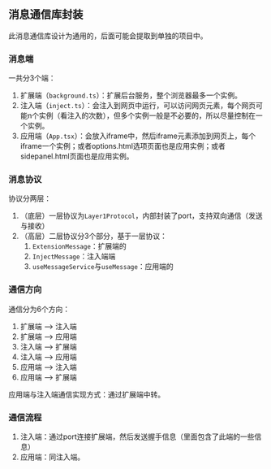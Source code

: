 ## 消息通信库封装
此消息通信库设计为通用的，后面可能会提取到单独的项目中。

### 消息端

一共分3个端：

1. 扩展端（`background.ts`）：扩展后台服务，整个浏览器最多一个实例。
2. 注入端（`inject.ts`）：会注入到网页中运行，可以访问网页元素，每个网页可能n个实例（看注入的次数），但多个实例一般是不必要的，所以尽量控制在一个实例。
3. 应用端（`App.tsx`）：会放入iframe中，然后iframe元素添加到网页上，每个iframe一个实例；或者options.html选项页面也是应用实例；或者sidepanel.html页面也是应用实例。

### 消息协议

协议分两层：

1. （底层）一层协议为`Layer1Protocol`，内部封装了port，支持双向通信（发送与接收）
2. （高层）二层协议分3个部分，基于一层协议：
    1. `ExtensionMessage`：扩展端的
    2. `InjectMessage`：注入端端
    3. `useMessageService`与`useMessage`：应用端的

### 通信方向

通信分为6个方向：

1. 扩展端 --> 注入端 
2. 扩展端 --> 应用端
3. 注入端 --> 扩展端
4. 注入端 --> 应用端
5. 应用端 --> 注入端
6. 应用端 --> 扩展端

应用端与注入端通信实现方式：通过扩展端中转。

### 通信流程

1. 注入端：通过port连接扩展端，然后发送握手信息（里面包含了此端的一些信息）
2. 应用端：同注入端。
